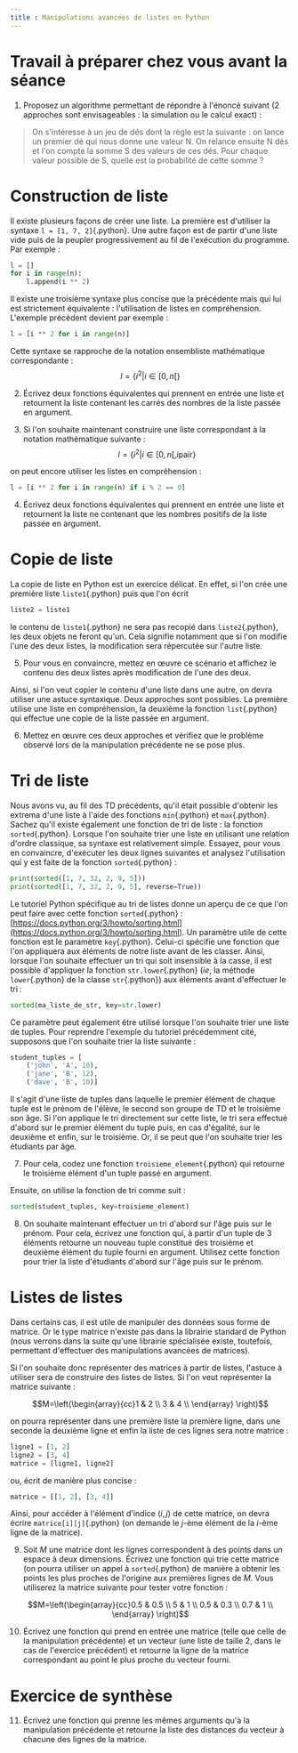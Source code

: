 ```yaml
---
title : Manipulations avancées de listes en Python
---
```


# Travail à préparer chez vous avant la séance
1. Proposez un algorithme permettant de répondre à l'énoncé suivant (2 approches sont envisageables : la simulation ou le calcul exact) :

> On s'intéresse à un jeu de dés dont la règle est la suivante : on lance un premier dé qui nous donne une valeur N.
> On relance ensuite N dés et l'on compte la somme S des valeurs de ces dés.
> Pour chaque valeur possible de S, quelle est la probabilité de cette somme ?

# Construction de liste

Il existe plusieurs façons de créer une liste.
La première est d'utiliser la syntaxe `l = [1, 7, 2]`{.python}.
Une autre façon est de partir d'une liste vide puis de la peupler progressivement au fil de l'exécution du programme.
Par exemple :
```python
l = []
for i in range(n):
    l.append(i ** 2)
```

Il existe une troisième syntaxe plus concise que la précédente mais qui lui est strictement équivalente : l'utilisation de listes en compréhension.
L'exemple précédent devient par exemple :
```python
l = [i ** 2 for i in range(n)]
```

Cette syntaxe se rapproche de la notation ensembliste mathématique correspondante :
$$l=\{ i^2 | i\in [0,n[ \}$$

2. Écrivez deux fonctions équivalentes qui prennent en entrée une liste et retournent la liste contenant les carrés des nombres de la liste passée en argument.

3. Si l'on souhaite maintenant construire une liste correspondant à la notation mathématique suivante :
$$l=\{i^2 | i \in [0,n[, i \text{pair} \}$$

on peut encore utiliser les listes en compréhension :
```python
l = [i ** 2 for i in range(n) if i % 2 == 0]
```

4. Écrivez deux fonctions équivalentes qui prennent en entrée une liste et retournent la liste ne contenant que les nombres positifs de la liste passée en argument.

# Copie de liste
La copie de liste en Python est un exercice délicat.
En effet, si l'on crée une première liste `liste1`{.python} puis que l'on écrit
```python
liste2 = liste1
```
le contenu de `liste1`{.python} ne sera pas recopié dans `liste2`{.python}, les deux objets ne feront qu'un.
Cela signifie notamment que si l'on modifie l'une des deux listes, la modification sera répercutée sur l'autre liste.

5. Pour vous en convaincre, mettez en œuvre ce scénario et affichez le contenu des deux listes après modification de l'une des deux.

Ainsi, si l'on veut copier le contenu d'une liste dans une autre, on devra utiliser une astuce syntaxique.
Deux approches sont possibles.
La première utilise une liste en compréhension, la deuxième la fonction `list`{.python} qui effectue une copie de la liste passée en argument.

6. Mettez en œuvre ces deux approches et vérifiez que le problème observé lors de la manipulation précédente ne se pose plus.

# Tri de liste
Nous avons vu, au fil des TD précédents, qu'il était possible d'obtenir les extrema d'une liste à l'aide des fonctions `min`{.python} et `max`{.python}.
Sachez qu'il existe également une fonction de tri de liste : la fonction `sorted`{.python}.
Lorsque l'on souhaite trier une liste en utilisant une relation d'ordre classique, sa syntaxe est relativement simple. Essayez, pour vous en convaincre, d'exécuter les deux lignes suivantes et analysez l'utilisation qui y est faite de la fonction `sorted`{.python} :
```python
print(sorted([1, 7, 32, 2, 9, 5]))
print(sorted([1, 7, 32, 2, 9, 5], reverse=True))
```

Le tutoriel Python spécifique au tri de listes donne un aperçu de ce que l'on peut faire avec cette fonction `sorted`{.python} : [https://docs.python.org/3/howto/sorting.html](https://docs.python.org/3/howto/sorting.html).
Un paramètre utile de cette fonction est le paramètre `key`{.python}.
Celui-ci spécifie une fonction que l'on appliquera aux éléments de notre liste avant de les classer.
Ainsi, lorsque l'on souhaite effectuer un tri qui soit insensible à la casse, il est possible d'appliquer la fonction `str.lower`{.python} (_ie_, la méthode `lower`{.python} de la classe `str`{.python}) aux éléments avant d'effectuer le tri :
```python
sorted(ma_liste_de_str, key=str.lower)
```

Ce paramètre peut également être utilisé lorsque l'on souhaite trier une liste de tuples.
Pour reprendre l'exemple du tutoriel précédemment cité, supposons que l'on souhaite trier la liste suivante :
```python
student_tuples = [
    ('john', 'A', 10),
    ('jane', 'B', 12),
    ('dave', 'B', 10)]
```

Il s'agit d'une liste de tuples dans laquelle le premier élément de chaque tuple est le prénom de l'élève, le second son groupe de TD et le troisième son âge.
Si l'on applique le tri directement sur cette liste, le tri sera effectué d'abord sur le premier élément du tuple puis, en cas d'égalité, sur le deuxième et enfin, sur le troisième.
Or, il se peut que l'on souhaite trier les étudiants par âge.

7. Pour cela, codez une fonction `troisieme_element`{.python} qui retourne le troisième élément d'un tuple passé en argument.

Ensuite, on utilise la fonction de tri comme suit :
```python
sorted(student_tuples, key=troisieme_element)
```

8. On souhaite maintenant effectuer un tri d'abord sur l'âge puis sur le prénom. Pour cela, écrivez une fonction qui, à partir d'un tuple de 3 éléments retourne un nouveau tuple constitué des troisième et deuxième élément du tuple fourni en argument. Utilisez cette fonction pour trier la liste d'étudiants d'abord sur l'âge puis sur le prénom.

# Listes de listes
Dans certains cas, il est utile de manipuler des données sous forme de matrice.
Or le type matrice n'existe pas dans la librairie standard de Python (nous verrons dans la suite qu'une librairie spécialisée existe, toutefois, permettant d'effectuer des manipulations avancées de matrices).

Si l'on souhaite donc représenter des matrices à partir de listes, l'astuce à utiliser sera de construire des listes de listes. Si l'on veut représenter la matrice suivante :

$$M=\left(\begin{array}{cc}1 & 2 \\ 3 & 4 \\ \end{array} \right)$$

on pourra représenter dans une première liste la première ligne, dans une seconde la deuxième ligne et enfin la liste de ces lignes sera notre matrice :
```python
ligne1 = [1, 2]
ligne2 = [3, 4]
matrice = [ligne1, ligne2]
```
ou, écrit de manière plus concise :
```python
matrice = [[1, 2], [3, 4]]
```
Ainsi, pour accéder à l'élément d'indice $(i, j)$ de cette matrice, on devra écrire `matrice[i][j]`{.python} (on demande le $j$-ème élément de la $i$-ème ligne de la matrice).

9. Soit $M$ une matrice dont les lignes correspondent à des points dans un espace à deux dimensions. Écrivez une fonction qui trie cette matrice (on pourra utiliser un appel à `sorted`{.python} de manière à obtenir les points les plus proches de l'origine aux premières lignes de $M$.
Vous utiliserez la matrice suivante pour tester votre fonction :

$$M=\left(\begin{array}{cc}0.5 & 0.5 \\ 5 & 1 \\ 0.5 & 0.3 \\ 0.7 & 1 \\ \end{array} \right)$$

10. Écrivez une fonction qui prend en entrée une matrice (telle que celle de la manipulation précédente) et un vecteur (une liste de taille 2, dans le cas de l'exercice précédent) et retourne la ligne de la matrice correspondant au point le plus proche du vecteur fourni.

# Exercice de synthèse
11. Écrivez une fonction qui prenne les mêmes arguments qu'à la manipulation précédente et retourne la liste des distances du vecteur à chacune des lignes de la matrice.
